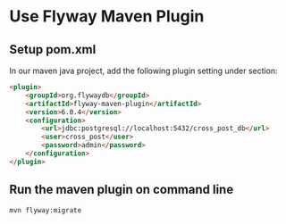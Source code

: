 # Use Flyway Maven Plugin

## Setup pom.xml

In our maven java project, add the following plugin setting under <build><plugins> section:

```html
<plugin>
	<groupId>org.flywaydb</groupId>
	<artifactId>flyway-maven-plugin</artifactId>
	<version>6.0.4</version>
	<configuration>
		<url>jdbc:postgresql://localhost:5432/cross_post_db</url>
		<user>cross_post</user>
		<password>admin</password>
	</configuration>
</plugin>
```

## Run the maven plugin on command line

`mvn flyway:migrate`


